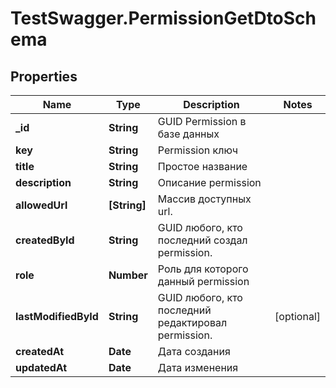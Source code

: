 # TestSwagger.PermissionGetDtoSchema

## Properties

Name | Type | Description | Notes
------------ | ------------- | ------------- | -------------
**_id** | **String** | GUID Permission в базе данных | 
**key** | **String** | Permission ключ | 
**title** | **String** | Простое название | 
**description** | **String** | Описание permission | 
**allowedUrl** | **[String]** | Массив доступных url. | 
**createdById** | **String** | GUID любого, кто последний создал permission. | 
**role** | **Number** | Роль для которого данный permission | 
**lastModifiedById** | **String** | GUID любого, кто последний редактировал permission. | [optional] 
**createdAt** | **Date** | Дата создания | 
**updatedAt** | **Date** | Дата изменения | 


